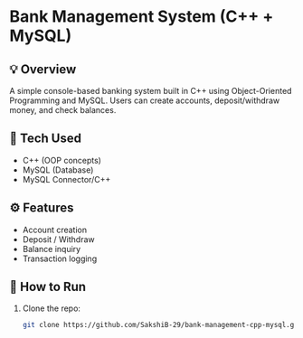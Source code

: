 # Bank Management System (C++ + MySQL)

## 💡 Overview
A simple console-based banking system built in C++ using Object-Oriented Programming and MySQL. Users can create accounts, deposit/withdraw money, and check balances.

## 🧠 Tech Used
- C++ (OOP concepts)
- MySQL (Database)
- MySQL Connector/C++

## ⚙️ Features
- Account creation
- Deposit / Withdraw
- Balance inquiry
- Transaction logging

## 🚀 How to Run
1. Clone the repo:
   ```bash
   git clone https://github.com/SakshiB-29/bank-management-cpp-mysql.git
